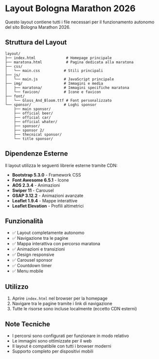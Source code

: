 # Layout Bologna Marathon 2026

Questo layout contiene tutti i file necessari per il funzionamento autonomo del sito Bologna Marathon 2026.

## Struttura del Layout

```
layout/
├── index.html              # Homepage principale
├── maratona.html           # Pagina dedicata alla maratona
├── css/
│   └── main.css           # Stili principali
├── js/
│   └── main.js            # JavaScript principale
├── img/                   # Immagini e media
│   ├── maratona/          # Immagini specifiche maratona
│   └── favicon/           # Icone e favicon
├── font/
│   └── Gloss_And_Bloom.ttf # Font personalizzato
└── sponsor/               # Loghi sponsor
    ├── main sponsor/
    ├── official beer/
    ├── official car/
    ├── official whater/
    ├── sponsor/
    ├── sponsor 2/
    ├── thecnical sponsor/
    └── title sponsor/
```

## Dipendenze Esterne

Il layout utilizza le seguenti librerie esterne tramite CDN:

- **Bootstrap 5.3.0** - Framework CSS
- **Font Awesome 6.5.1** - Icone
- **AOS 2.3.4** - Animazioni
- **Swiper 11** - Carousel
- **GSAP 3.12.2** - Animazioni avanzate
- **Leaflet 1.9.4** - Mappe interattive
- **Leaflet Elevation** - Profili altimetrici

## Funzionalità

- ✅ Layout completamente autonomo
- ✅ Navigazione tra le pagine
- ✅ Mappa interattiva con percorso maratona
- ✅ Animazioni e transizioni
- ✅ Design responsive
- ✅ Carousel sponsor
- ✅ Countdown timer
- ✅ Menu mobile

## Utilizzo

1. Aprire `index.html` nel browser per la homepage
2. Navigare tra le pagine tramite i link di navigazione
3. Tutte le risorse sono incluse localmente (eccetto CDN esterni)

## Note Tecniche

- I percorsi sono configurati per funzionare in modo relativo
- Le immagini sono ottimizzate per il web
- Il layout è compatibile con tutti i browser moderni
- Supporto completo per dispositivi mobili
